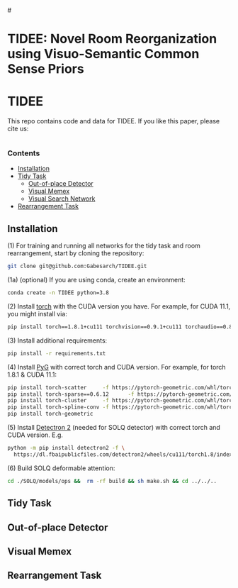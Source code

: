 #<h1 align="left">
    TIDEE: Novel Room Reorganization using Visuo-Semantic Common Sense Priors
</h1>

# TIDEE
This repo contains code and data for TIDEE. If you like this paper, please cite us:
```
```

### Contents
<!--
# To create the table of contents, move the [TOC] line outside of this comment
# and then run the below Python block.
[TOC]
import markdown
with open("README.md", "r") as f:
    a = markdown.markdown(f.read(), extensions=["toc"])
    print(a[:a.index("</div>") + 6])
-->
<div class="toc">
<ul>
<li><a href="#installation"> Installation </a></li>
<li><a href="#tidy-task"> Tidy Task </a><ul>
<li><a href="#out-of-place-detector"> Out-of-place Detector</a></li>
<li><a href="#visual-memex"> Visual Memex</a></li>
<li><a href="#visual-search-network"> Visual Search Network</a></li>
</ul>
<li><a href="#rearrangement-task"> Rearrangement Task </a></li>
</ul>
</div>

## Installation 
(1) For training and running all networks for the tidy task and room rearrangement, start by cloning the repository:
```bash
git clone git@github.com:Gabesarch/TIDEE.git
```
(1a) (optional) If you are using conda, create an environment: 
```bash
conda create -n TIDEE python=3.8
```

(2) Install [torch](https://pytorch.org/get-started/locally/) with the CUDA version you have. For example, for CUDA 11.1, you might install via: 
```bash
pip install torch==1.8.1+cu111 torchvision==0.9.1+cu111 torchaudio==0.8.1 -f https://download.pytorch.org/whl/torch_stable.html
```

(3) Install additional requirements: 
```bash
pip install -r requirements.txt
```

(4) Install [PyG](https://pytorch-geometric.readthedocs.io/en/latest/notes/installation.html) with correct torch and CUDA version. 
For example, for torch 1.8.1 & CUDA 11.1:
```bash
pip install torch-scatter     -f https://pytorch-geometric.com/whl/torch-1.8.1+cu111.html
pip install torch-sparse==0.6.12      -f https://pytorch-geometric.com/whl/torch-1.8.1+cu111.html
pip install torch-cluster     -f https://pytorch-geometric.com/whl/torch-1.8.1+cu111.html
pip install torch-spline-conv -f https://pytorch-geometric.com/whl/torch-1.8.1+cu111.html
pip install torch-geometric 
```

(5) Install [Detectron 2](https://detectron2.readthedocs.io/en/latest/tutorials/install.html) (needed for SOLQ detector) with correct torch and CUDA version. 
E.g.
```bash
python -m pip install detectron2 -f \
  https://dl.fbaipublicfiles.com/detectron2/wheels/cu111/torch1.8/index.html
```

(6) Build SOLQ deformable attention:
```bash
cd ./SOLQ/models/ops &&  rm -rf build && sh make.sh && cd ../../..
```


## Tidy Task

## Out-of-place Detector

## Visual Memex

## Rearrangement Task

